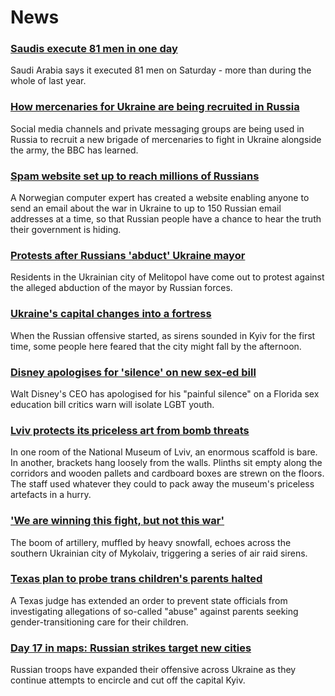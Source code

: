 # News
### [Saudis execute 81 men in one day](https://www.bbc.com/news/world-middle-east-60722057)
Saudi Arabia says it executed 81 men on Saturday - more than during the whole of last year.
### [How mercenaries for Ukraine are being recruited in Russia](https://www.bbc.com/news/world-europe-60711211)
Social media channels and private messaging groups are being used in Russia to recruit a new brigade of mercenaries to fight in Ukraine alongside the army, the BBC has learned. 
### [Spam website set up to reach millions of Russians](https://www.bbc.com/news/technology-60697261)
A Norwegian computer expert has created a website enabling anyone to send an email about the war in Ukraine to up to 150 Russian email addresses at a time, so that Russian people have a chance to hear the truth their government is hiding.
### [Protests after Russians 'abduct' Ukraine mayor](https://www.bbc.com/news/world-europe-60719123)
Residents in the Ukrainian city of Melitopol have come out to protest against the alleged abduction of the mayor by Russian forces.
### [Ukraine's capital changes into a fortress](https://www.bbc.com/news/world-europe-60714515)
When the Russian offensive started, as sirens sounded in Kyiv for the first time, some people here feared that the city might fall by the afternoon. 
### [Disney apologises for 'silence' on new sex-ed bill](https://www.bbc.com/news/world-us-canada-60714063)
Walt Disney's CEO has apologised for his "painful silence" on a Florida sex education bill critics warn will isolate LGBT youth.
### [Lviv protects its priceless art from bomb threats](https://www.bbc.com/news/world-europe-60707531)
In one room of the National Museum of Lviv, an enormous scaffold is bare. In another, brackets hang loosely from the walls. Plinths sit empty along the corridors and wooden pallets and cardboard boxes are strewn on the floors. The staff used whatever they could to pack away the museum's priceless artefacts in a hurry.
### ['We are winning this fight, but not this war'](https://www.bbc.com/news/world-europe-60711659)
The boom of artillery, muffled by heavy snowfall, echoes across the southern Ukrainian city of Mykolaiv, triggering a series of air raid sirens. 
### [Texas plan to probe trans children's parents halted](https://www.bbc.com/news/world-us-canada-60710227)
A Texas judge has extended an order to prevent state officials from investigating allegations of so-called "abuse" against parents seeking gender-transitioning care for their children.
### [Day 17 in maps: Russian strikes target new cities](https://www.bbc.com/news/world-europe-60506682)
Russian troops have expanded their offensive across Ukraine as they continue attempts to encircle and cut off the capital Kyiv.  
